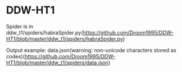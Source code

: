 # DDW-HT1

Spider is in ddw_t1/spiders/habraSpider.py(https://github.com/Droom1995/DDW-HT1/blob/master/ddw_t1/spiders/habraSpider.py)

Output example: data.json(warning: non-unicode characters stored as codes)(https://github.com/Droom1995/DDW-HT1/blob/master/ddw_t1/spiders/data.json)
